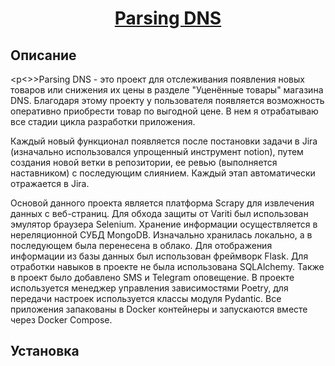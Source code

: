 <h1 align="center"><a target="_blank"  href="http://beeb08c902a0.sn.mynetname.net/">Parsing DNS</a></h1>

## Описание

<p<>>Parsing DNS - это проект для отслеживания появления новых товаров или снижения их цены в разделе "Уценённые товары" магазина DNS. Благодаря этому проекту у пользователя появляется возможность оперативно приобрести товар по выгодной цене. В нем я отрабатываю все стадии цикла разработки приложения.</p> 

Каждый новый функционал появляется после постановки задачи в Jira (изначально использовался упрощенный инструмент notion), путем создания новой ветки в репозитории, ее ревью (выполняется наставником) с последующим слиянием. Каждый этап автоматически отражается в Jira.

Основой данного проекта является платформа Scrapy для извлечения данных с веб-страниц. Для обхода защиты от Variti был использован эмулятор браузера Selenium. Хранение информации осуществляется в нереляционной СУБД MongoDB. Изначально хранилась локально, а в последующем была перенесена в облако. Для отображения информации из базы данных был использован фреймворк Flask. Для отработки навыков в проекте не была использована SQLAlchemy. Также в проект было добавлено SMS и Telegram оповещение. В проекте используется менеджер управления зависимостями Poetry, для передачи настроек используется классы модуля Pydantic. Все приложения запакованы в Docker контейнеры и запускаются вместе через Docker Compose.

## Установка

